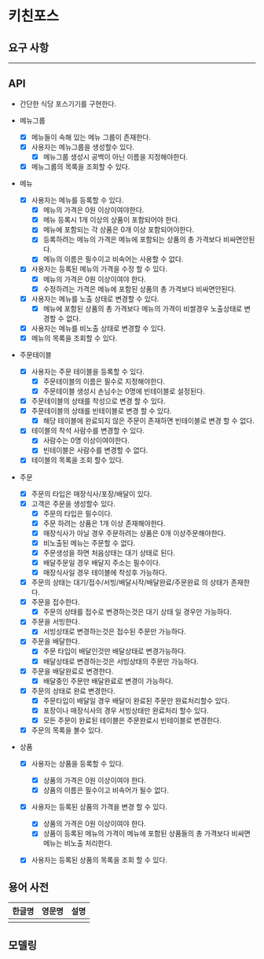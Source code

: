 # 키친포스

## 요구 사항


---
## API

- 간단한 식당 포스기기를 구현한다.
  
- 메뉴그룹
  - [X] 메뉴들이 속해 있는 메뉴 그룹이 존재한다.
  - [X] 사용자는 메뉴그룹을 생성할수 있다.
    - [X] 메뉴그룹 생성시 공백이 아닌 이름을 지정해야한다.
  - [X] 메뉴그룹의 목록을 조회할 수 있다.
  
- 메뉴
  - [X] 사용자는 메뉴를 등록할 수 있다.
    - [X] 메뉴의 가격은 0원 이상이여야한다.
    - [X] 메뉴 등록시 1개 이상의 상품이 포함되어야 한다.
    - [X] 메뉴에 포함되는 각 상품은 0개 이상 포함되어야한다.
    - [X] 등록하려는 메뉴의 가격은 메뉴에 포함되는 상품의 총 가격보다 비싸면안된다.
    - [X] 메뉴의 이름은 필수이고 비속어는 사용할 수 없다.
  - [X] 사용자는 등록된 메뉴의 가격을 수정 할 수 있다.
    - [X] 메뉴의 가격은 0원 이상이여야 한다.
    - [X] 수정하려는 가격은 메뉴에 포함된 상품의 총 가격보다 비싸면안된다.
  - [X] 사용자는 메뉴를 노출 상태로 변경할 수 있다.
    - [X] 메뉴에 포함된 상품의 총 가격보다 메뉴의 가격이 비쌀경우 노출상태로 변경할 수 없다. 
  - [X] 사용자는 메뉴를 비노출 상태로 변경할 수 있다.
  - [X] 메뉴의 목록을 조회할 수 있다.
  
- 주문테이블
  - [X] 사용자는 주문 테이블을 등록할 수 있다.
    - [X] 주문테이블의 이름은 필수로 지정해야한다.
    - [X] 주문테이블 생성시 손님수는 0명에 빈테이블로 설정된다.
  - [X] 주문테이블의 상태를 착성으로 변경 할 수 있다.
  - [X] 주문테이블의 상태를 빈테이블로 변경 할 수 있다.
    - [X] 해당 테이블에 완료되지 않은 주문이 존재하면 빈테이블로 변경 할 수 없다.
  - [X] 테이블의 착석 사람수를 변경할 수 있다.
    - [X] 사람수는 0명 이상이여야한다.
    - [X] 빈테이블은 사람수를 변경할 수 없다.
  - [X] 테이블의 목록을 조회 할수 있다.

- 주문
  - [X] 주문의 타입은 매장식사/포장/배달이 있다.
  - [X] 고객은 주문을 생성할수 있다.
    - [X] 주문의 타입은 필수이다.
    - [X] 주문 하려는 상품은 1개 이상 존재해야한다.
    - [X] 매장식사가 아닐 경우 주문하려는 상품은 0개 이상주문해야한다.
    - [X] 비노출된 메뉴는 주문할 수 없다.
    - [X] 주문생성을 하면 처음상태는 대기 상태로 된다.
    - [X] 배달주문일 경우 배달지 주소는 필수이다.
    - [X] 매장식사일 경우 테이블에 착성후 가능하다.
  - [X] 주문의 상태는 대기/접수/서빙/배달시작/배달완료/주문완료 의 상태가 존재한다.
  - [X] 주문을 접수한다.
    - [X] 주문의 상태를 접수로 변경하는것은 대기 상태 일 경우만 가능하다.
  - [X] 주문을 서빙한다.
    - [X] 서빙상태로 변경하는것은 접수된 주문만 가능하다.
  - [X] 주문을 배달한다.
    - [X] 주문 타입이 배달인것만 배달상태로 변경가능하다.
    - [X] 배달상태로 변경하는것은 서빙상태의 주문만 가능하다.
  - [X] 주문을 배달완료로 변경한다.
    - [X] 배달중인 주문만 배달완료로 변경이 가능하다.
  - [X] 주문의 상태로 완료 변경한다.
    - [X] 주문타입이 배달일 경우 배달이 완료된 주문만 완료처리할수 있다.
    - [X] 포장이나 매장식사의 경우 서빙상태만 완료처리 할수 있다.
    - [X] 모든 주문이 완료된 테이블은 주문완료시 빈테이블로 변경한다.
  - [X] 주문의 목록을 볼수 있다.
  
- 상품
  - [X] 사용자는 상품을 등록할 수 있다.
    - [X] 상품의 가격은 0원 이상이여야 한다.
    - [X] 상품의 이름은 필수이고 비속어가 될수 없다.
  - [X] 사용자는 등록된 상품의 가격을 변경 할 수 있다.
    - [X] 상품의 가격은 0원 이상이여야 한다.
    - [X] 상품이 등록된 메뉴의 가격이 메뉴에 포함된 상품들의 총 가격보다 비싸면 메뉴는 비노출 처리한다.
  - [X] 사용자는 등록된 상품의 목록을 조회 할 수 있다.
  

## 용어 사전

| 한글명 | 영문명 | 설명 |
| --- | --- | --- |
|  |  |  |

## 모델링
